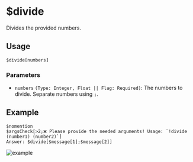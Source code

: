 # $divide
Divides the provided numbers.

## Usage
```
$divide[numbers]
```

### Parameters
- `numbers` `(Type: Integer, Float || Flag: Required)`: The numbers to divide. Separate numbers using `;`.

## Example
```
$nomention
$argsCheck[>2;❌ Please provide the needed arguments! Usage: `!divide (number1) (number2)`]
Answer: $divide[$message[1];$message[2]]
```

![example](https://user-images.githubusercontent.com/69215413/125975569-bfda8ef1-40f8-4e47-b3d7-340e3b4c1048.png)
